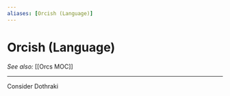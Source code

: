 ```yaml
---
aliases: [Orcish (Language)]
---
```

# Orcish (Language)
*See also:* [[Orcs MOC]]
___
Consider Dothraki
